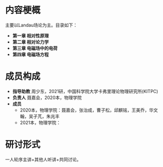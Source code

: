 # 内容梗概
主要以Landau场论为主。目录如下：
- **第一章 相对性原理**
- **第二章 相对论力学**
- **第三章 电磁场中的电荷**
- **第四章 电磁场方程**
# 成员构成
- **指导助教** 周少东，2021研，中国科学院大学卡弗里理论物理研究所(KITPC)
- **负责人** 聂嘉会，2020本，物理学院
- **成员**  
    - 2020本，物理学院：聂嘉会，张治成，曹子松，邱麒铭，王美乔，华文翰，吴子芃，朱兆丰
    - 2021本，物理学院：
# 研讨形式
一人轮序主讲+其他人听讲+共同讨论。


